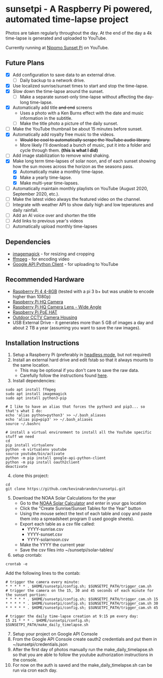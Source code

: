 # sunsetpi - A Raspberry Pi powered, automated time-lapse project

Photos are taken regularly throughout the day.  At the end of the day a 4k time-lapse is generated and uploaded to YouTube.

Currently running at [Nipomo Sunset Pi](https://www.youtube.com/channel/UCCDV0KIy-Mpz2MSu-qr2w9A) on YouTube.

## Future Plans
- [x] Add configuration to save data to an external drive.
  - [ ] Daily backup to a network drive.
- [x] Use localized sunrise/sunset times to start and stop the time-lapse.
- [x] Slow down the time-lapse around the sunset.
  - [ ] Make a separate sunset-only time-lapse without affecting the day-long time-lapse.
- [x] Automatically add title ~~and end~~ screens
  * Uses a photo with a Ken Burns effect with the date and music information in the subtitle.
  - [ ] Make the title photo a picture of the daily sunset.
- [ ] Make the YouTube thumbnail be about 15 minutes before sunset.
- [x] Automatically add royalty free music to the videos.
  * ~~Would be cool to automatically scrape the YouTube audio library.~~
  * More likely I'll download a bunch of music, put it into a folder and cycle through them. **(this is what I did)**
- [ ] Add image stabilization to remove wind shaking.
- [x] Make long term time-lapses of solar noon, and of each sunset showing how the sun moves across the horizon as the seasons pass.
  - [x] Automatically make a monthly time-lapse.
  - [x] Make a yearly time-lapse.
  - [x] Make multi-year time-lapses.
- [ ] Automatically maintain monthly playlists on YouTube (August 2020, September 2020, etc.).
- [ ] Make the latest video always the featured video on the channel.
- [ ] Integrate with weather API to show daily high and low teperatures and daily rainfall.
- [ ] Add an AI voice over and shorten the title
- [ ] Add links to previous year's videos
- [ ] Automatically upload monthly time-lapses

## Dependencies
* [imagemagick](https://imagemagick.org/) - for resizing and cropping
* [ffmpeg](https://ffmpeg.org/) - for encoding video
* [Google API Python Client](https://github.com/googleapis/google-api-python-client) - for uploading to YouTube

## Recommended Hardware
* [Raspberry Pi 4 4-8GB](https://www.raspberrypi.org/products/raspberry-pi-4-model-b/) (tested with a pi 3 b+ but was unable to encode higher than 1080p)
* [Raspberry Pi HQ Camera](https://www.raspberrypi.org/products/raspberry-pi-high-quality-camera/)
* [Raspberry Pi HQ Camera Lens - Wide Angle](https://www.canakit.com/raspberry-pi-hq-camera-6mm-wide-angle-lens.html)
* [Raspberry Pi PoE HAT](https://www.raspberrypi.org/products/poe-hat/)
* [Outdoor CCTV Camera Housing](https://www.amazon.com/gp/product/B015HSSMSQ/)
* USB External Drive - it generates more than 5 GB of images a day and about 2 TB a year (assuming you want to save the raw images).

## Installation Instructions
1. Setup a Raspberry Pi (preferably in [headless mode](https://desertbot.io/blog/headless-raspberry-pi-4-ssh-wifi-setup), but not required)
2. Install an external hard drive and edit fstab so that it always mounts to the same location.
    * This may be optional if you don't care to save the raw data.
    * Carefully follow the instructions found [here](https://www.raspberrypi.org/documentation/configuration/external-storage.md).
3. Install dependencies:
``` 
sudo apt install ffmpeg
sudo apt install imagemagick
sudo apt install python3-pip

# I like to have an alias that forces the python3 and pip3... so that's what I do:
echo 'alias python=python3' >> ~/.bash_aliases
echo 'alias pip=pip3' >> ~/.bash_aliases
source ~/.bashrc

# install a virtual environment to install all the YouTube specific stuff we need
cd
pip install virtualenv
python -m virtualenv youtube
source youtube/bin/activate
python -m pip install google-api-python-client
python -m pip install oauth2client
deactivate
```
4. clone this project:
```
cd
git clone https://github.com/kevinabrandon/sunsetpi.git
```
5. Download the NOAA Solar Calculations for the year
    * Go to the [NOAA Solar Calculator](https://www.esrl.noaa.gov/gmd/grad/solcalc/) and enter in your gps location
    * Click the "Create Sunrise/Sunset Tables for the Year" button
    * Using the mouse select the text of each table and copy and paste them into a spreadsheet program (I used google sheets).
    * Export each table as a csv file called:
      * YYYY-sunrise.csv 
      * YYYY-sunset.csv
      * YYYY-solarnoon.csv
    * Make the YYYY the current year
    * Save the csv files into ~/sunsetpi/solar-tables/
6. setup crontab:
```
crontab -e
```
Add the following lines to the contab: 
```
# trigger the camera every minute:
* * * * * . $HOME/sunsetpi/config.sh; $SUNSETPI_PATH/trigger_cam.sh
# trigger the camera on the 15, 30 and 45 seconds of each minute for the sunset portion:
* * * * * . $HOME/sunsetpi/config.sh; $SUNSETPI_PATH/trigger_cam.sh 15
* * * * * . $HOME/sunsetpi/config.sh; $SUNSETPI_PATH/trigger_cam.sh 30
* * * * * . $HOME/sunsetpi/config.sh; $SUNSETPI_PATH/trigger_cam.sh 45

# trigger the daily time-lapse creation at 9:15 pm every day:
15 21 * * * . $HOME/sunsetpi/config.sh; $SUNSETPI_PATH/make_daily_timelapse.sh
```
7. Setup your project on Google API Console
8. From the Google API Console create oauth2 credentials and put them in ~/sunsetpi/credentials.json
9. After the first day of photos manually run the make_daily_timelapse.sh so that you are able to follow the youtube authorization instructions in the console.
10. For now on the auth is saved and the make_daily_timelapse.sh can be run via cron each day.
